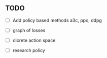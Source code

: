 ## TODO

- [ ] Add policy based methods a3c, ppo, ddpg
- [ ] graph of losses
- [ ] dicrete action space


- [ ] research policy